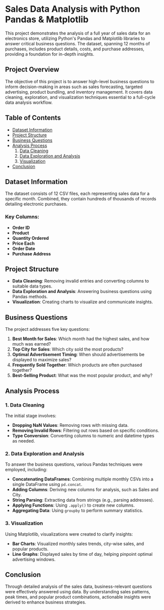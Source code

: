 # Sales Data Analysis with Python Pandas & Matplotlib

This project demonstrates the analysis of a full year of sales data for an electronics store, utilizing Python's Pandas and Matplotlib libraries to answer critical business questions. The dataset, spanning 12 months of purchases, includes product details, costs, and purchase addresses, providing a foundation for in-depth insights.

## Project Overview
The objective of this project is to answer high-level business questions to inform decision-making in areas such as sales forecasting, targeted advertising, product bundling, and inventory management. It covers data cleaning, exploration, and visualization techniques essential to a full-cycle data analysis workflow.

## Table of Contents
- [Dataset Information](#dataset-information)
- [Project Structure](#project-structure)
- [Business Questions](#business-questions)
- [Analysis Process](#analysis-process)
  1. [Data Cleaning](#1-data-cleaning)
  2. [Data Exploration and Analysis](#2-data-exploration-and-analysis)
  3. [Visualization](#3-visualization)
- [Conclusion](#conclusion)

## Dataset Information
The dataset consists of 12 CSV files, each representing sales data for a specific month. Combined, they contain hundreds of thousands of records detailing electronic purchases.

### Key Columns:
- **Order ID**
- **Product**
- **Quantity Ordered**
- **Price Each**
- **Order Date**
- **Purchase Address**

## Project Structure
- **Data Cleaning**: Removing invalid entries and converting columns to suitable data types.
- **Data Exploration and Analysis**: Answering business questions using Pandas methods.
- **Visualization**: Creating charts to visualize and communicate insights.

## Business Questions
The project addresses five key questions:
1. **Best Month for Sales**: Which month had the highest sales, and how much was earned?
2. **Top City for Sales**: Which city sold the most products?
3. **Optimal Advertisement Timing**: When should advertisements be displayed to maximize sales?
4. **Frequently Sold Together**: Which products are often purchased together?
5. **Best-Selling Product**: What was the most popular product, and why?

## Analysis Process

### 1. Data Cleaning
The initial stage involves:
- **Dropping NaN Values**: Removing rows with missing data.
- **Removing Invalid Rows**: Filtering out rows based on specific conditions.
- **Type Conversion**: Converting columns to numeric and datetime types as needed.

### 2. Data Exploration and Analysis
To answer the business questions, various Pandas techniques were employed, including:
- **Concatenating DataFrames**: Combining multiple monthly CSVs into a single DataFrame using `pd.concat`.
- **Adding Columns**: Deriving new columns for analysis, such as Sales and City.
- **String Parsing**: Extracting data from strings (e.g., parsing addresses).
- **Applying Functions**: Using `.apply()` to create new columns.
- **Aggregating Data**: Using `groupby` to perform summary statistics.

### 3. Visualization
Using Matplotlib, visualizations were created to clarify insights:
- **Bar Charts**: Visualized monthly sales trends, city-wise sales, and popular products.
- **Line Graphs**: Displayed sales by time of day, helping pinpoint optimal advertising windows.

## Conclusion
Through detailed analysis of the sales data, business-relevant questions were effectively answered using data. By understanding sales patterns, peak times, and popular product combinations, actionable insights were derived to enhance business strategies.

